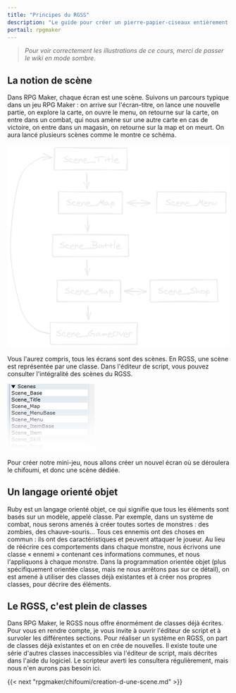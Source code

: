 ```yaml
---
title: "Principes du RGSS"
description: "Le guide pour créer un pierre-papier-ciseaux entièrement en scripts sur RPG Maker VX Ace. Apprenez à scripter en Ruby et RGSS pour créer vos propres systèmes sur RPG Maker !"
portail: rpgmaker
---
```


> *Pour voir correctement les illustrations de ce cours, merci de passer le wiki en mode sombre.*

## La notion de scène

Dans RPG Maker, chaque écran est une scène. Suivons un parcours typique dans un jeu RPG Maker : on arrive sur l'écran-titre, on lance une nouvelle partie, on explore la carte, on ouvre le menu, on retourne sur la carte, on entre dans un combat, qui nous amène sur une autre carte en cas de victoire, on entre dans un magasin, on retourne sur la map et on meurt. On aura lancé plusieurs scènes comme le montre ce schéma.

![Schéma du parcours typique d'un joueur.](/images/rpgmaker/chifoumi/schema1.png)

Vous l'aurez compris, tous les écrans sont des scènes. En RGSS, une scène est représentée par une classe. Dans l'éditeur de script, vous pouvez consulter l'intégralité des scènes du RGSS.

![Scènes du RGSS dans l'éditeur de script.](/images/rpgmaker/chifoumi/scenes.png)

Pour créer notre mini-jeu, nous allons créer un nouvel écran où se déroulera le chifoumi, et donc une scène dédiée.

## Un langage orienté objet

Ruby est un langage orienté objet, ce qui signifie que tous les éléments sont basés sur un modèle, appelé classe. Par exemple, dans un système de combat, nous serons amenés à créer toutes sortes de monstres : des zombies, des chauve-souris... Tous ces ennemis ont des choses en commun : ils ont des caractéristiques et peuvent attaquer le joueur. Au lieu de réécrire ces comportements dans chaque monstre, nous écrivons une classe « ennemi » contenant ces informations communes, et nous l'appliquons à chaque monstre. Dans la programmation orientée objet (plus spécifiquement orientée classe, mais ne nous arrêtons pas sur ce détail), on est amené à utiliser des classes déjà existantes et à créer nos propres classes, pour décrire des éléments.

## Le RGSS, c'est plein de classes

Dans RPG Maker, le RGSS nous offre énormément de classes déjà écrites. Pour vous en rendre compte, je vous invite à ouvrir l'éditeur de script et à survoler les différentes sections. Pour réaliser un système en RGSS, on part de classes déjà existantes et on en crée de nouvelles. Il existe toute une série d'autres classes inaccessibles via l'éditeur de script, mais décrites dans l'aide du logiciel. Le scripteur averti les consultera régulièrement, mais nous n'en aurons pas besoin ici.

{{< next "rpgmaker/chifoumi/creation-d-une-scene.md" >}}